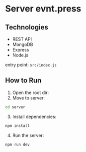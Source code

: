 # Server evnt.press

## Technologies

- REST API
- MongoDB
- Express
- Node.js

entry point: `src/index.js`

## How to Run

1. Open the root dir:
2. Move to server:

```bash
cd server
```

3. Install dependencies:

```bash
npm install
```

4. Run the server:

```bash
npm run dev
```
